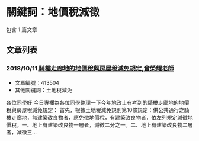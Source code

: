 # 關鍵詞：地價稅減徵

包含 1 篇文章

## 文章列表

### 2018/10/11 [騎樓走廊地的地價稅與房屋稅減免規定,曾榮耀老師](../../articles/413504_%E9%A8%8E%E6%A8%93%E8%B5%B0%E5%BB%8A%E5%9C%B0%E7%9A%84%E5%9C%B0%E5%83%B9%E7%A8%85%E8%88%87%E6%88%BF%E5%B1%8B%E7%A8%85%E6%B8%9B%E5%85%8D%E8%A6%8F%E5%AE%9A%2C%E6%9B%BE%E6%A6%AE%E8%80%80%E8%80%81%E5%B8%AB.md)
- 文章編號：413504
- 其他關鍵詞：土地稅減免

各位同學好 今日專欄為各位同學整理一下今年地政士有考到的騎樓走廊地的地價稅與房屋稅減免規定： 首先，根據土地稅減免規則第10條規定：供公共通行之騎樓走廊地，無建築改良物者，應免徵地價稅，有建築改良物者，依左列規定減徵地價稅。一、地上有建築改良物一層者，減徵二分之一。二、地上有建築改良物二層者，減徵三...
